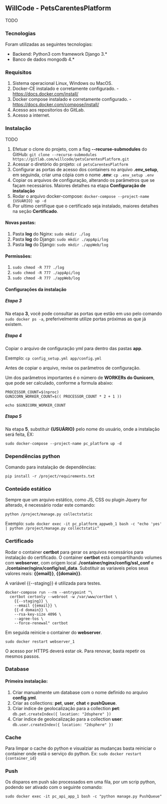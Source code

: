 ## WillCode - PetsCarentesPlatform

TODO

### Tecnologias

Foram utilizadas as seguintes tecnologias:

* Backend: Python3 com framework Django 3.*
* Banco de dados mongodb 4.*

### Requisitos

1. Sistema operacional Linux, Windows ou MacOS.
2. Docker-CE instalado e corretamente configurado. - https://docs.docker.com/install/ 
3. Docker compose instalado e corretamente configurado. - https://docs.docker.com/compose/install/
4. Acesso aos repositorios do GitLab.
5. Acesso a internet.

### Instalação

TODO

1. Efetuar o clone do projeto, com a flag **--recurse-submodules** do GitHub: `git clone --recurse-submodules https://gitlab.com/willcode/petsCarentesPlatform.git`
2. Acessar o diretório do projeto: `cd petsCarentesPlatform`
3. Configurar as portas de acesso dos containers no arquivo **.env_setup**, em seguinda, criar uma cópia com o nome **.env**: `cp .env_setup .env` 
4. Copiar os arquivos de configuração, alterando os parâmetros que se façam necessários. Maiores detalhes na etapa **Configuração de instalação**
5. Rodar o arquivo docker-compose: `docker-compose --project-name {USUÁRIO} up -d`
6. Por ultimo certifique que o certificado seja instalado, maiores detalhes na seção **Certificado**.

#### Novas pastas:

1. Pasta **log** do Nginx: `sudo mkdir ./log`
2. Pasta **log** do Django: `sudo mkdir ./appApi/log`
3. Pasta **log** do Django: `sudo mkdir ./appWeb/log`

#### Permissões:

1. `sudo chmod -R 777 ./log`
2. `sudo chmod -R 777 ./appApi/log`
3. `sudo chmod -R 777 ./appWeb/log`

#### Configurações da instalação

##### Etapa 3

Na etapa **3**, você pode consultar as portas que estão em uso pelo comando `sudo docker ps -a`, preferivelmente utilize portas próximas as que já existem.

##### Etapa 4

Copiar o arquivo de configuração yml para dentro das pastas **app**.

Exemplo: `cp config_setup.yml app/config.yml`

Antes de copiar o arquivo, revise os parâmetros de configuração.

Um dos parâmetros importantes é o número de **WORKERs do Gunicorn**, que pode ser calculado, conforme a formula abaixo:

```
PROCESSOR_COUNT=$(nproc)
GUNICORN_WORKER_COUNT=$(( PROCESSOR_COUNT * 2 + 1 ))

echo $GUNICORN_WORKER_COUNT
```

##### Etapa 5

Na etapa **5**, substituir **{USUÁRIO}** pelo nome do usuário, onde a instalação será feita, EX:

```shell
sudo docker-compose --project-name pc_platform up -d
```

### Dependências python

Comando para instalação de dependências:

```shell
pip install -r /project/requirements.txt
```

### Conteúdo estático

Sempre que um arquivo estático, como JS, CSS ou plugin Jquery for alterado, é necessário rodar este comando:

```shell
python /project/manage.py collectstatic
```

Exemplo: `sudo docker exec -it pc_platform_appweb_1 bash -c "echo 'yes' | python /project/manage.py collectstatic"`

### Certificado

Rodar o container **certbot** para gerar os arquivos necessários para instalação do certificado.
O container **certbot** está compartilhando volumes com **webserver**, com origem local **./container/nginx/config/ssl_conf** e **./container/nginx/config/ssl_data**.
Substituir as variaveis pelos seus valores reais: **{{email}}**, **{{domain}}**.

A variável {{--staging}} é utilizada para testes.

```shell
docker-compose run --rm --entrypoint "\
  certbot certonly --webroot -w /var/www/certbot \
    {{--staging}} \
    --email {{email}} \
    {{-d domain}} \
    --rsa-key-size 4096 \
    --agree-tos \
    --force-renewal" certbot
```

Em seguida reinicie o container do **webserver**.

```
sudo docker restart webserver_1
```

O acesso por HTTPS deverá estar ok.
Para renovar, basta repetir os mesmos passos.

### Database

#### Primeira instalação:

1. Criar manualmente um database com o nome definido no arquivo **config.yml**.
2. Criar as collections: **pet**, **user**, **chat** e **pushQueue**.
3. Criar indice de geolocalização para a collection **pet**: `db.pet.createIndex({ location: "2dsphere" })`
4. Criar indice de geolocalização para a collection **user**: `db.user.createIndex({ location: "2dsphere" })`

### Cache

Para limpar o cache do python e visualziar as mudanças basta reiniciar o container onde está o serviço do python. Ex: `sudo docker restart {container_id}`

### Push

Os disparos em push são processados em uma fila, por um scrip python, podendo ser ativado com o seguinte comando:

```
sudo docker exec -it pc_api_app_1 bash -c "python manage.py PushQueue"
```